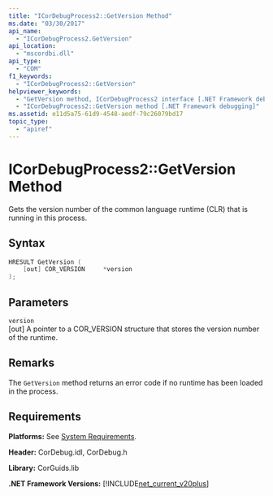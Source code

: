 ```yaml
---
title: "ICorDebugProcess2::GetVersion Method"
ms.date: "03/30/2017"
api_name:
  - "ICorDebugProcess2.GetVersion"
api_location:
  - "mscordbi.dll"
api_type:
  - "COM"
f1_keywords:
  - "ICorDebugProcess2::GetVersion"
helpviewer_keywords:
  - "GetVersion method, ICorDebugProcess2 interface [.NET Framework debugging]"
  - "ICorDebugProcess2::GetVersion method [.NET Framework debugging]"
ms.assetid: e11d5a75-61d9-4548-aedf-79c26079bd17
topic_type:
  - "apiref"
---
```


# ICorDebugProcess2::GetVersion Method

Gets the version number of the common language runtime (CLR) that is running in this process.

## Syntax

```cpp
HRESULT GetVersion (
    [out] COR_VERSION     *version
);
```

## Parameters

`version`\
[out] A pointer to a COR_VERSION structure that stores the version number of the runtime.

## Remarks

The `GetVersion` method returns an error code if no runtime has been loaded in the process.

## Requirements

**Platforms:** See [System Requirements](../../../../docs/framework/get-started/system-requirements.md).

**Header:** CorDebug.idl, CorDebug.h

**Library:** CorGuids.lib

**.NET Framework Versions:** [!INCLUDE[net_current_v20plus](../../../../includes/net-current-v20plus-md.md)]
